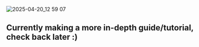 ![2025-04-20_12 59 07](https://github.com/user-attachments/assets/1e60aaf8-4aab-41ff-98e4-cd918e1dfc1b)

## Currently making a more in-depth guide/tutorial, check back later :)
